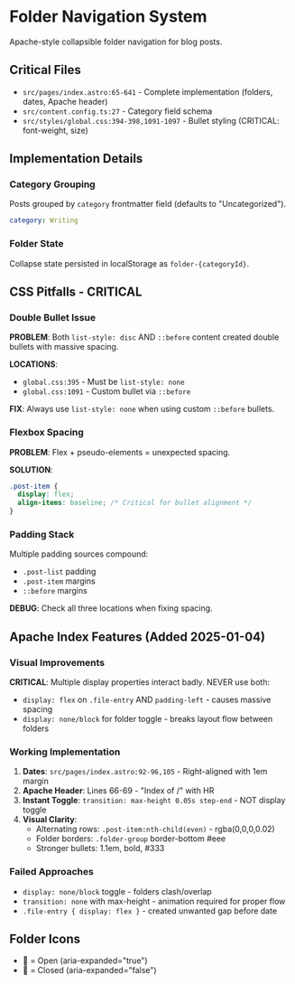 # Folder Navigation System

Apache-style collapsible folder navigation for blog posts.

## Critical Files
- `src/pages/index.astro:65-641` - Complete implementation (folders, dates, Apache header)
- `src/content.config.ts:27` - Category field schema
- `src/styles/global.css:394-398,1091-1097` - Bullet styling (CRITICAL: font-weight, size)

## Implementation Details

### Category Grouping
Posts grouped by `category` frontmatter field (defaults to "Uncategorized").
```yaml
category: Writing
```

### Folder State
Collapse state persisted in localStorage as `folder-{categoryId}`.

## CSS Pitfalls - CRITICAL

### Double Bullet Issue
**PROBLEM**: Both `list-style: disc` AND `::before` content created double bullets with massive spacing.

**LOCATIONS**:
- `global.css:395` - Must be `list-style: none`
- `global.css:1091` - Custom bullet via `::before`

**FIX**: Always use `list-style: none` when using custom `::before` bullets.

### Flexbox Spacing
**PROBLEM**: Flex + pseudo-elements = unexpected spacing.

**SOLUTION**: 
```css
.post-item {
  display: flex;
  align-items: baseline; /* Critical for bullet alignment */
}
```

### Padding Stack
Multiple padding sources compound:
- `.post-list` padding
- `.post-item` margins
- `::before` margins

**DEBUG**: Check all three locations when fixing spacing.

## Apache Index Features (Added 2025-01-04)

### Visual Improvements
**CRITICAL**: Multiple display properties interact badly. NEVER use both:
- `display: flex` on `.file-entry` AND `padding-left` - causes massive spacing
- `display: none/block` for folder toggle - breaks layout flow between folders

### Working Implementation
1. **Dates**: `src/pages/index.astro:92-96,105` - Right-aligned with 1em margin
2. **Apache Header**: Lines 66-69 - "Index of /" with HR
3. **Instant Toggle**: `transition: max-height 0.05s step-end` - NOT display toggle
4. **Visual Clarity**:
   - Alternating rows: `.post-item:nth-child(even)` - rgba(0,0,0,0.02)
   - Folder borders: `.folder-group` border-bottom #eee
   - Stronger bullets: 1.1em, bold, #333

### Failed Approaches
- `display: none/block` toggle - folders clash/overlap
- `transition: none` with max-height - animation required for proper flow
- `.file-entry { display: flex }` - created unwanted gap before date

## Folder Icons
- 📂 = Open (aria-expanded="true")
- 📁 = Closed (aria-expanded="false")
